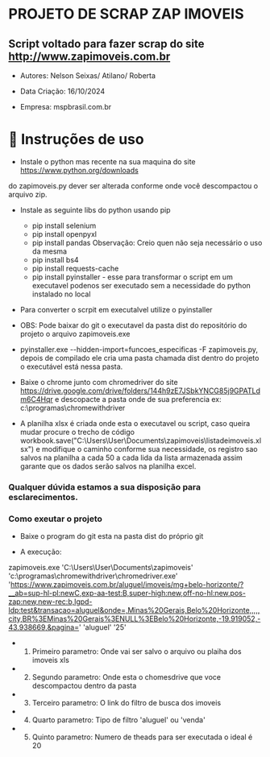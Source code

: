# PROJETO DE SCRAP ZAP IMOVEIS

## Script voltado para fazer scrap do site http://www.zapimoveis.com.br
- Autores: Nelson Seixas/ Atilano/ Roberta

- Data Criação: 16/10/2024

- Empresa: mspbrasil.com.br 

# :hammer: Instruções de uso

- Instale o python mas recente na sua maquina do site https://www.python.org/downloads



 do zapimoveis.py dever ser alterada conforme onde você descompactou o arquivo zip.  

- Instale as seguinte libs do python usando pip 
    - pip install selenium
    - pip install openpyxl
    - pip install pandas  Observação: Creio quen não seja necessário o uso da mesma
    - pip install bs4 
    - pip install requests-cache
    - pip install pyinstaller - esse para transformar o script em um executavel podenos ser executado sem a necessidade do python instalado no local


- Para converter o scrpit em executalvel utilize o pyinstaller

- OBS: Pode baixar do git o executavel da pasta dist do repositório do projeto o arquivo zapimoveis.exe 

- pyinstaller.exe --hidden-import=funcoes_especificas -F zapimoveis.py, depois de compilado ele cria uma pasta chamada dist dentro do projeto o executável está nessa pasta.

- Baixe o chrome junto com chromedriver do site https://drive.google.com/drive/folders/144h9zE7JSbkYNCG85j9GPATLdm6C4Hqr  e descopacte a pasta onde de sua preferencia ex: c:\programas\chromewithdriver  

- A planilha xlsx é criada onde esta o executavel ou script, caso queira mudar procure o trecho de código   workbook.save("C:\Users\User\Documents\zapimoveis\listadeimoveis.xlsx")  e modifique o caminho conforme sua necessidade, os registro sao salvos na planilha a cada 50 a cada lida da lista armazenada assim garante que os dados serão salvos na planilha excel.

### Qualquer dúvida estamos a sua disposição para esclarecimentos.

### Como exeutar o projeto 

- Baixe o program do git esta na pasta dist do próprio git

- A execução: 

zapimoveis.exe 'C:\Users\User\Documents\zapimoveis' 'c:\programas\chromewithdriver\chromedriver.exe' 'https://www.zapimoveis.com.br/aluguel/imoveis/mg+belo-horizonte/?__ab=sup-hl-pl:newC,exp-aa-test:B,super-high:new,off-no-hl:new,pos-zap:new,new-rec:b,lgpd-ldp:test&transacao=aluguel&onde=,Minas%20Gerais,Belo%20Horizonte,,,,,city,BR%3EMinas%20Gerais%3ENULL%3EBelo%20Horizonte,-19.919052,-43.938669,&pagina=' 'aluguel' '25'

- 1) Primeiro parametro: Onde vai ser salvo o arquivo ou plaiha dos imoveis xls 

- 2) Segundo parametro: Onde esta o chomesdrive que voce descompactou dentro da pasta 

- 3) Terceiro parametro: O link do filtro de busca dos imoveis

- 4) Quarto parametro: Tipo de filtro 'aluguel' ou 'venda'

- 5) Quinto parametro: Numero de theads para ser executada o ideal é 20







 

